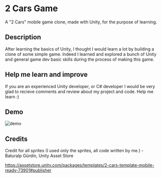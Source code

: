 # 2 Cars Game
A "2 Cars" mobile game clone, made with Unity, for the purpose of learning.

## Description
After learning the basics of Unity, I thought I would learn a lot by building a clone of some simple game. Indeed I learned and explored a bunch of Unity and general game dev basic skills during the process of making this game.

## Help me learn and improve
If you are an experienced Unity developer, or C# developer I would be very glad to recieve comments and review about my project and code. Help me learn :)

## Demo
![demo](https://github.com/omri-mizrahi/2-cars/blob/main/2%20cars/Demos/screen_video_demo.gif)

## Credits
Credit for all sprites (I used only the sprites, all code written by me.) - Baturalp Gürdin, Unity Asset Store

https://assetstore.unity.com/packages/templates/2-cars-template-mobile-ready-73901#publisher